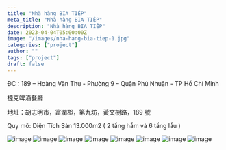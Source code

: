```yaml
---
title: "Nhà hàng BIA TIỆP"
meta_title: "Nhà hàng BIA TIỆP"
description: "Nhà hàng BIA TIỆP"
date: 2023-04-04T05:00:00Z
image: "/images/nha-hang-bia-tiep-1.jpg"
categories: ["project"]
author: ""
tags: ["project"]
draft: false
---
```


ĐC : 189 – Hoàng Văn Thụ - Phường 9 – Quận Phú Nhuận – TP Hồ Chí Minh

捷克啤酒餐廳

地址：胡志明市，富潤郡，第九坊，黃文樹路，189 號

Quy mô: Diện Tích Sàn 13.000m2 ( 2 tầng hầm và 6 tầng lầu )

![image](/images/nha-hang-bia-tiep-1.jpg)
![image](/images/nha-hang-bia-tiep-2.jpg)
![image](/images/nha-hang-bia-tiep-3.jpg)
![image](/images/nha-hang-bia-tiep-4.jpg)
![image](/images/nha-hang-bia-tiep-5.jpg)
![image](/images/nha-hang-bia-tiep-6.jpg)
![image](/images/nha-hang-bia-tiep-7.jpg)
![image](/images/nha-hang-bia-tiep-8.jpg)
